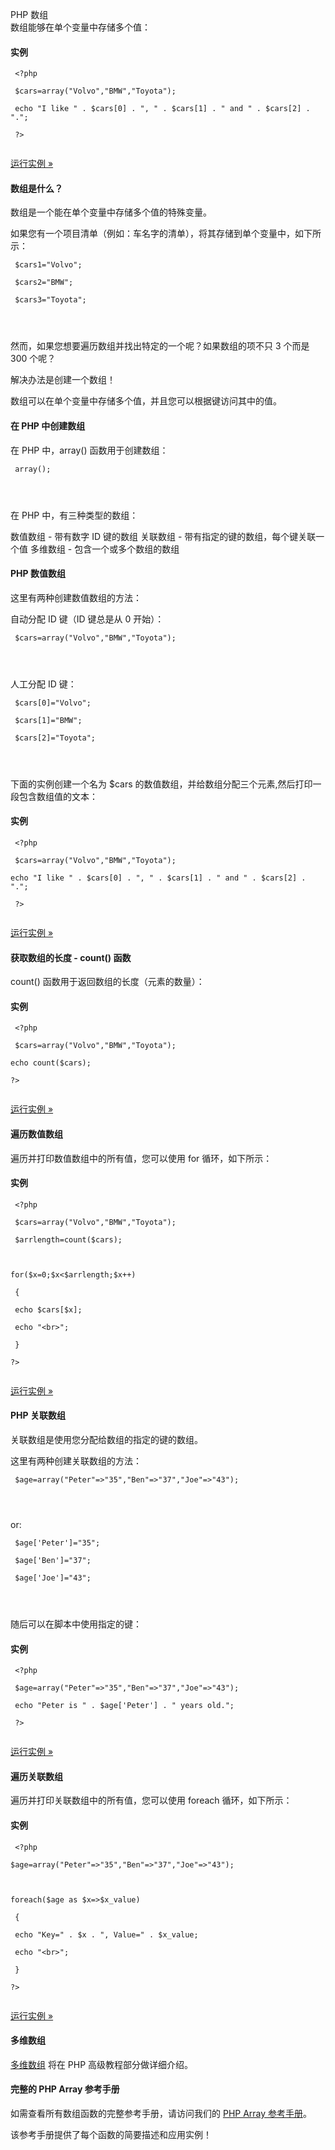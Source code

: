  PHP 数组  
数组能够在单个变量中存储多个值：

  
#### 实例

 
```
 <?php

 $cars=array("Volvo","BMW","Toyota");

 echo "I like " . $cars[0] . ", " . $cars[1] . " and " . $cars[2] . ".";

 ?> 


```
 

[运行实例 »](http://www.w3cschool.cc/try/showphp.php?filename=demo_array_num) 

 

#### 数组是什么？

 数组是一个能在单个变量中存储多个值的特殊变量。

 如果您有一个项目清单（例如：车名字的清单），将其存储到单个变量中，如下所示：

 
```
 $cars1="Volvo";

 $cars2="BMW";

 $cars3="Toyota"; 




```
 然而，如果您想要遍历数组并找出特定的一个呢？如果数组的项不只 3 个而是 300 个呢？

 解决办法是创建一个数组！

 数组可以在单个变量中存储多个值，并且您可以根据键访问其中的值。

 

#### 在 PHP 中创建数组

 在 PHP 中，array() 函数用于创建数组：

 
```
 array();




```
 在 PHP 中，有三种类型的数组：

 
 数值数组 - 带有数字 ID 键的数组
  关联数组 - 带有指定的键的数组，每个键关联一个值
  多维数组 - 包含一个或多个数组的数组
 


#### PHP 数值数组

 这里有两种创建数值数组的方法：

 自动分配 ID 键（ID 键总是从 0 开始）：

 
```
 $cars=array("Volvo","BMW","Toyota");




```
 人工分配 ID 键：

 
```
 $cars[0]="Volvo";

 $cars[1]="BMW";

 $cars[2]="Toyota"; 




```
 下面的实例创建一个名为 $cars 的数值数组，并给数组分配三个元素,然后打印一段包含数组值的文本：

  
#### 实例

 
```
 <?php

 $cars=array("Volvo","BMW","Toyota");

echo "I like " . $cars[0] . ", " . $cars[1] . " and " . $cars[2] . ".";

 ?> 


```
 

[运行实例 »](http://www.w3cschool.cc/try/showphp.php?filename=demo_array_num) 

 



#### 获取数组的长度 - count() 函数

 count() 函数用于返回数组的长度（元素的数量）：

  
#### 实例

 
```
 <?php

 $cars=array("Volvo","BMW","Toyota");

echo count($cars);

?> 


```
 

[运行实例 »](http://www.w3cschool.cc/try/showphp.php?filename=demo_array_length) 

 



#### 遍历数值数组

 遍历并打印数值数组中的所有值，您可以使用 for 循环，如下所示：

  
#### 实例

 
```
 <?php

 $cars=array("Volvo","BMW","Toyota");

 $arrlength=count($cars);



for($x=0;$x<$arrlength;$x++)

 {

 echo $cars[$x];

 echo "<br>";

 }

?> 


```
 

[运行实例 »](http://www.w3cschool.cc/try/showphp.php?filename=demo_array_num_loop) 

 



#### PHP 关联数组

 关联数组是使用您分配给数组的指定的键的数组。

 这里有两种创建关联数组的方法：

 
```
 $age=array("Peter"=>"35","Ben"=>"37","Joe"=>"43");




```
 or:

 
```
 $age['Peter']="35";

 $age['Ben']="37";

 $age['Joe']="43"; 




```
 随后可以在脚本中使用指定的键：

  
#### 实例

 
```
 <?php

 $age=array("Peter"=>"35","Ben"=>"37","Joe"=>"43");

 echo "Peter is " . $age['Peter'] . " years old.";

 ?> 


```
 

[运行实例 »](http://www.w3cschool.cc/try/showphp.php?filename=demo_array_assoc) 

 



#### 遍历关联数组

 遍历并打印关联数组中的所有值，您可以使用 foreach 循环，如下所示：

  
#### 实例

 
```
 <?php

$age=array("Peter"=>"35","Ben"=>"37","Joe"=>"43");



foreach($age as $x=>$x_value)

 {

 echo "Key=" . $x . ", Value=" . $x_value;

 echo "<br>";

 }

?> 


```
 

[运行实例 »](http://www.w3cschool.cc/try/showphp.php?filename=demo_array_assoc_loop) 

 



#### 多维数组

 [多维数组](http://www.w3cschool.cc/php/php-arrays-multi.html) 将在 PHP 高级教程部分做详细介绍。

 

#### 完整的 PHP Array 参考手册

 如需查看所有数组函数的完整参考手册，请访问我们的 [PHP Array 参考手册](http://www.w3cschool.cc/php/php-ref-array.html)。

 该参考手册提供了每个函数的简要描述和应用实例！

 

